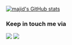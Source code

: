 [![majid's GitHub stats](https://github-readme-stats.vercel.app/api?username=majiddghassemi&show_icons=true&show_icons=true&theme=gruvbox)](https://github.com/majiddghassemi/github-readme-stats)
 
### Keep in touch me via    
   
   
[<img src="https://img.shields.io/badge/twitter-%231DA1F2.svg?&style=for-the-badge&logo=twitter&logoColor=white" />](https://twitter.com/_thewm)
[<img src="https://img.shields.io/badge/linkedin-%230077B5.svg?&style=for-the-badge&logo=linkedin&logoColor=white" />](https://www.linkedin.com/in/majiddghassemi/)

